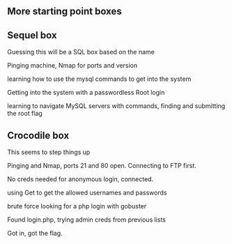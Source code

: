 ## More starting point boxes

## Sequel box

Guessing this will be a SQL box based on the name 

Pinging machine, Nmap for ports and version

learning how to use the mysql commands to get into the system

Getting into the system with a passwordless Root login

learning to navigate MySQL servers with commands, finding and submitting the root flag

## Crocodile box 

This seems to step things up

Pinging and Nmap, ports 21 and 80 open. Connecting to FTP first.

No creds needed for anonymous login, connected.  

using Get to get the allowed usernames and passwords 

brute force looking for a php login with gobuster

Found login.php, trying admin creds from previous lists

Got in, got the flag.
